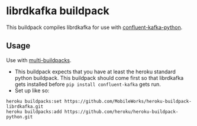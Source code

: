 # librdkafka buildpack

This buildpack compiles librdkafka for use with [confluent-kafka-python](https://github.com/confluentinc/confluent-kafka-python).

## Usage

Use with [multi-buildpacks](https://devcenter.heroku.com/articles/using-multiple-buildpacks-for-an-app).

  * This buildpack expects that you have at least the heroku standard python buildpack. This buildpack should come first so that librdkafka gets installed before `pip install confluent-kafka` gets run.
  * Set up like so:
  ```
  heroku buildpacks:set https://github.com/MobileWorks/heroku-buildpack-librdkafka.git
  heroku buildpacks:add https://github.com/heroku/heroku-buildpack-python.git
  ```
